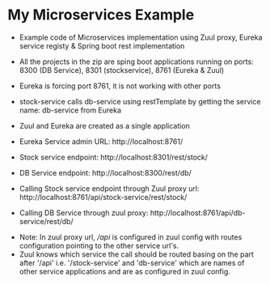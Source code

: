 # My Microservices Example
- Example code of Microservices implementation using Zuul proxy, Eureka service registy & Spring boot rest implementation
- All the projects in the zip are sping boot applications running on ports: 8300 (DB Service), 8301 (stockservice), 8761 (Eureka & Zuul)
- Eureka is forcing port 8761, it is not working with other ports

- stock-service calls db-service using restTemplate by getting the service name: db-service from Eureka
- Zuul and Eureka are created as a single application

- Eureka Service admin URL: http://localhost:8761/
- Stock service endpoint: http://localhost:8301/rest/stock/
- DB Service endpoint: http://localhost:8300/rest/db/
- Calling Stock service endpoint through Zuul proxy url: http://localhost:8761/api/stock-service/rest/stock/
- Calling DB Service through zuul proxy: http://localhost:8761/api/db-service/rest/db/
* Note: In zuul proxy url, */api* is configured in zuul config with routes configuration pointing to the other service url's.
* Zuul knows which service the call should be routed basing on the part after '/api' i.e. '/stock-service' and 'db-service' which are names of other service applications and are as configured in zuul config.
